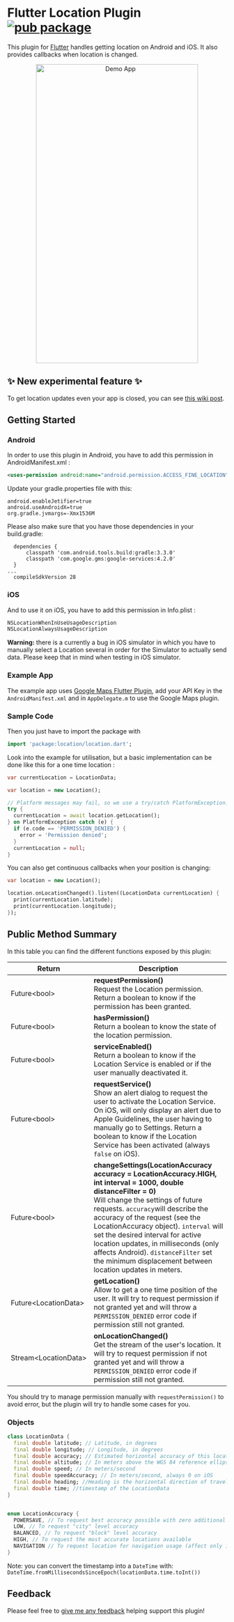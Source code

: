 # Flutter Location Plugin [![pub package](https://img.shields.io/pub/v/location.svg)](https://pub.dartlang.org/packages/location)

This plugin for [Flutter](https://flutter.io)
handles getting location on Android and iOS. It also provides callbacks when location is changed.

<p align="center">
  <img src="https://raw.githubusercontent.com/Lyokone/flutterlocation/master/src/demo_readme.gif" alt="Demo App" style="margin:auto" width="372" height="686">
</p>

## :sparkles: New experimental feature :sparkles:
To get location updates even your app is closed, you can see [this wiki post](https://github.com/Lyokone/flutterlocation/wiki/Background-Location-Updates).


## Getting Started
### Android
In order to use this plugin in Android, you have to add this permission in AndroidManifest.xml :
```xml
<uses-permission android:name="android.permission.ACCESS_FINE_LOCATION" />
```

Update your gradle.properties file with this:
```
android.enableJetifier=true
android.useAndroidX=true
org.gradle.jvmargs=-Xmx1536M
```

Please also make sure that you have those dependencies in your build.gradle:
```
  dependencies {
      classpath 'com.android.tools.build:gradle:3.3.0'
      classpath 'com.google.gms:google-services:4.2.0'
  }
...
  compileSdkVersion 28
```

### iOS
And to use it on iOS, you have to add this permission in Info.plist :
```xml
NSLocationWhenInUseUsageDescription
NSLocationAlwaysUsageDescription
```
**Warning:** there is a currently a bug in iOS simulator in which you have to manually select a Location several in order for the Simulator to actually send data. Please keep that in mind when testing in iOS simulator.  

### Example App
The example app uses [Google Maps Flutter Plugin](https://github.com/flutter/plugins/tree/master/packages/google_maps_flutter), add your API Key in the `AndroidManifest.xml` and in `AppDelegate.m` to use the Google Maps plugin. 

### Sample Code
Then you just have to import the package with
```dart
import 'package:location/location.dart';
```

Look into the example for utilisation, but a basic implementation can be done like this for a one time location :
```dart
var currentLocation = LocationData;

var location = new Location();

// Platform messages may fail, so we use a try/catch PlatformException.
try {
  currentLocation = await location.getLocation();
} on PlatformException catch (e) {
  if (e.code == 'PERMISSION_DENIED') {
    error = 'Permission denied';
  } 
  currentLocation = null;
}
```

You can also get continuous callbacks when your position is changing:
```dart
var location = new Location();

location.onLocationChanged().listen((LocationData currentLocation) {
  print(currentLocation.latitude);
  print(currentLocation.longitude);
});
```

## Public Method Summary
In this table you can find the different functions exposed by this plugin:

| Return |Description|
|--------|-----|
| Future\<bool> |  **requestPermission()** <br>Request the Location permission. Return a boolean to know if the permission has been granted. |
| Future\<bool> | **hasPermission()** <br>Return a boolean to know the state of the location permission. |
| Future\<bool> | **serviceEnabled()** <br>Return a boolean to know if the Location Service is enabled or if the user manually deactivated it. |
| Future\<bool> | **requestService()** <br>Show an alert dialog to request the user to activate the Location Service. On iOS, will only display an alert due to Apple Guidelines, the user having to manually go to Settings. Return a boolean to know if the Location Service has been activated (always `false` on iOS). |
| Future\<bool> | **changeSettings(LocationAccuracy accuracy = LocationAccuracy.HIGH, int interval = 1000, double distanceFilter = 0)** <br>Will change the settings of future requests. `accuracy`will describe the accuracy of the request (see the LocationAccuracy object). `interval` will set the desired interval for active location updates, in milliseconds (only affects Android). `distanceFilter` set the minimum displacement between location updates in meters. |
| Future\<LocationData> | **getLocation()** <br>Allow to get a one time position of the user. It will try to request permission if not granted yet and will throw a `PERMISSION_DENIED` error code if permission still not granted. |
| Stream\<LocationData> | **onLocationChanged()** <br>Get the stream of the user's location. It will try to request permission if not granted yet and will throw a `PERMISSION_DENIED` error code if permission still not granted. |
  
You should try to manage permission manually with `requestPermission()` to avoid error, but the plugin will try to handle some cases for you.

### Objects
```dart
class LocationData {
  final double latitude; // Latitude, in degrees
  final double longitude; // Longitude, in degrees
  final double accuracy; // Estimated horizontal accuracy of this location, radial, in meters
  final double altitude; // In meters above the WGS 84 reference ellipsoid
  final double speed; // In meters/second
  final double speedAccuracy; // In meters/second, always 0 on iOS
  final double heading; //Heading is the horizontal direction of travel of this device, in degrees
  final double time; //timestamp of the LocationData
}


enum LocationAccuracy { 
  POWERSAVE, // To request best accuracy possible with zero additional power consumption, 
  LOW, // To request "city" level accuracy
  BALANCED, // To request "block" level accuracy
  HIGH, // To request the most accurate locations available
  NAVIGATION // To request location for navigation usage (affect only iOS)
}
 ```
 Note: you can convert the timestamp into a `DateTime` with: `DateTime.fromMillisecondsSinceEpoch(locationData.time.toInt())`


## Feedback

Please feel free to [give me any feedback](https://github.com/Lyokone/flutterlocation/issues)
helping support this plugin!
